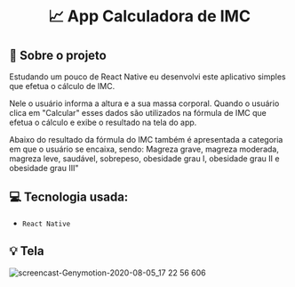 <h1 align="center">
  📈 App Calculadora de IMC
</h1>


## :rocket: Sobre o projeto

Estudando um pouco de React Native eu desenvolvi este aplicativo simples que efetua o cálculo de IMC.

Nele o usuário informa a altura e a sua massa corporal. 
Quando o usuário clica em "Calcular" esses dados são utilizados na fórmula de IMC que efetua o cálculo e exibe o resultado na tela do app.

Abaixo do resultado da fórmula do IMC também é apresentada a categoria em que o usuário se encaixa, sendo: Magreza grave, magreza moderada, magreza leve, saudável, sobrepeso, obesidade grau I, obesidade grau II e obesidade grau III"

## :computer: Tecnologia usada:

- `React Native`

## :bulb: Tela

![screencast-Genymotion-2020-08-05_17 22 56 606](https://user-images.githubusercontent.com/23708544/89460458-b43d0c80-d740-11ea-9f67-cc2b0e57fd73.gif)
